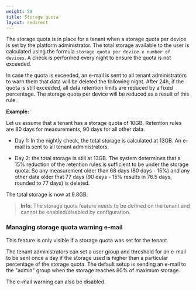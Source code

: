 ```yaml
---
weight: 50
title: Storage quota
layout: redirect
---
```


<a name="storageQuota"></a>

The storage quota is in place for a tenant when a storage quota per device is set by the platform administrator. The total storage available to the user is calculated using the formula `storage quota per device x number of devices`. A check is performed every night to ensure the quota is not exceeded.

In case the quota is exceeded, an e-mail is sent to all tenant administrators to warn them that data will be deleted the following night. After 24h, if the quota is still exceeded, all data retention limits are reduced by a fixed percentage. The storage quota per device will be reduced as a result of this rule.

**Example:**

Let us assume that a tenant has a storage quota of 10GB. Retention rules are 80 days for measurements, 90 days for all other data.

 - Day 1: In the nightly check, the total storage is calculated at 13GB. An e-mail is sent to all tenant administrators.

 - Day 2: the total storage is still at 13GB. The system determines that a 15% reduction of the retention rules is sufficient to be under the storage quota. So any measurement older than 68 days (80 days - 15%) and any other data older that 77 days (90 days - 15% results in 76.5 days, rounded to 77 days) is deleted.

The total storage is now at 9.8GB.

>**Info**: The storage quota feature needs to be defined on the tenant and cannot be enabled/disabled by configuration.

### <a name="warningEmail"></a>Managing storage quota warning e-mail

This feature is only visible if a storage quota was set for the tenant. 

The tenant administrators can set a user group and threshold for an e-mail to be sent once a day if the storage used is higher than a particular percentage of the storage quota. The default setup is sending an e-mail to the "admin" group when the storage reaches 80% of maximum storage.

The e-mail warning can also be disabled. 
